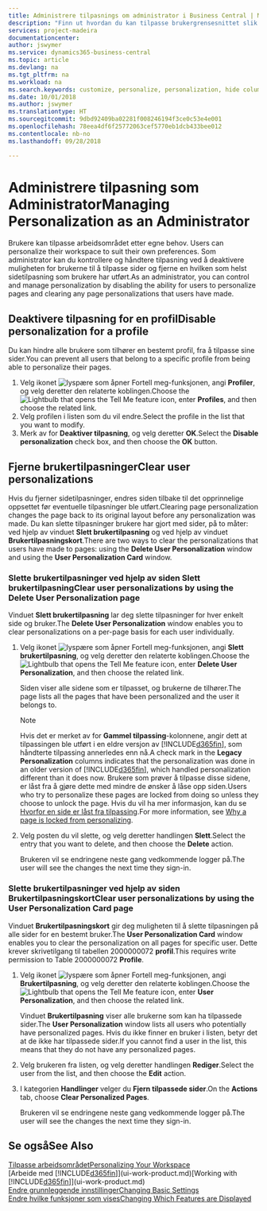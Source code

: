 ```yaml
---
title: Administrere tilpasnings om administrator i Business Central | Microsoft-dokumentasjon
description: "Finn ut hvordan du kan tilpasse brukergrensesnittet slik at det passer til din arbeidsmåte."
services: project-madeira
documentationcenter: 
author: jswymer
ms.service: dynamics365-business-central
ms.topic: article
ms.devlang: na
ms.tgt_pltfrm: na
ms.workload: na
ms.search.keywords: customize, personalize, personalization, hide columns, remove fields, move fields
ms.date: 10/01/2018
ms.author: jswymer
ms.translationtype: HT
ms.sourcegitcommit: 9dbd92409ba02281f008246194f3ce0c53e4e001
ms.openlocfilehash: 78eea4df6f25772063cef5770eb1dcb433bee012
ms.contentlocale: nb-no
ms.lasthandoff: 09/28/2018

---
```

# <a name="managing-personalization-as-an-administrator"></a><span data-ttu-id="1a8d3-103">Administrere tilpasning som Administrator</span><span class="sxs-lookup"><span data-stu-id="1a8d3-103">Managing Personalization as an Administrator</span></span>
<span data-ttu-id="1a8d3-104"><!--NAV in the Web client--> Brukere kan tilpasse arbeidsområdet etter egne behov.</span><span class="sxs-lookup"><span data-stu-id="1a8d3-104"><!--NAV in the Web client--> Users can personalize their workspace to suit their own preferences.</span></span> <span data-ttu-id="1a8d3-105">Som administrator kan du kontrollere og håndtere tilpasning ved å deaktivere muligheten for brukerne til å tilpasse sider og fjerne en hvilken som helst sidetilpasning som brukere har utført.</span><span class="sxs-lookup"><span data-stu-id="1a8d3-105">As an administrator, you can control and manage personalization by disabling the ability for users to personalize pages and clearing any page personalizations that users have made.</span></span>

## <a name="disable-personalization-for-a-profile"></a><span data-ttu-id="1a8d3-106">Deaktivere tilpasning for en profil</span><span class="sxs-lookup"><span data-stu-id="1a8d3-106">Disable personalization for a profile</span></span>
<span data-ttu-id="1a8d3-107">Du kan hindre alle brukere som tilhører en bestemt profil, fra å tilpasse sine sider.</span><span class="sxs-lookup"><span data-stu-id="1a8d3-107">You can prevent all users that belong to a specific profile from being able to personalize their pages.</span></span>
1.  <span data-ttu-id="1a8d3-108">Velg ikonet ![lyspære som åpner Fortell meg-funksjonen](media/ui-search/search_small.png "Fortell hva du vil gjøre"), angi **Profiler**, og velg deretter den relaterte koblingen.</span><span class="sxs-lookup"><span data-stu-id="1a8d3-108">Choose the ![Lightbulb that opens the Tell Me feature](media/ui-search/search_small.png "Tell me what you want to do") icon, enter **Profiles**, and then choose the related link.</span></span>
2.  <span data-ttu-id="1a8d3-109">Velg profilen i listen som du vil endre.</span><span class="sxs-lookup"><span data-stu-id="1a8d3-109">Select the profile in the list that you want to modify.</span></span>
3. <span data-ttu-id="1a8d3-110">Merk av for **Deaktiver tilpasning**, og velg deretter **OK**.</span><span class="sxs-lookup"><span data-stu-id="1a8d3-110">Select the **Disable personalization** check box, and then choose the **OK** button.</span></span>

## <a name="clear-user-personalizations"></a><span data-ttu-id="1a8d3-111">Fjerne brukertilpasninger</span><span class="sxs-lookup"><span data-stu-id="1a8d3-111">Clear user personalizations</span></span>

<span data-ttu-id="1a8d3-112">Hvis du fjerner sidetilpasninger, endres siden tilbake til det opprinnelige oppsettet før eventuelle tilpasninger ble utført.</span><span class="sxs-lookup"><span data-stu-id="1a8d3-112">Clearing page personalization changes the page back to its original layout before any personalization was made.</span></span> <span data-ttu-id="1a8d3-113">Du kan slette tilpasninger brukere har gjort med sider, på to måter: ved hjelp av vinduet **Slett brukertilpasning** og ved hjelp av vinduet **Brukertilpasningskort**.</span><span class="sxs-lookup"><span data-stu-id="1a8d3-113">There are two ways to clear the personalizations that users have made to pages: using the **Delete User Personalization** window and using the **User Personalization Card** window.</span></span>

### <a name="clear-user-personalizations-by-using-the-delete-user-personalization-page"></a><span data-ttu-id="1a8d3-114">Slette brukertilpasninger ved hjelp av siden Slett brukertilpasning</span><span class="sxs-lookup"><span data-stu-id="1a8d3-114">Clear user personalizations by using the Delete User Personalization page</span></span>

<span data-ttu-id="1a8d3-115">Vinduet **Slett brukertilpasning** lar deg slette tilpasninger for hver enkelt side og bruker.</span><span class="sxs-lookup"><span data-stu-id="1a8d3-115">The **Delete User Personalization** window enables you to clear personalizations on a per-page basis for each user individually.</span></span>

1.  <span data-ttu-id="1a8d3-116">Velg ikonet ![lyspære som åpner Fortell meg-funksjonen](media/ui-search/search_small.png "Fortell hva du vil gjøre"), angi **Slett brukertilpasning**, og velg deretter den relaterte koblingen.</span><span class="sxs-lookup"><span data-stu-id="1a8d3-116">Choose the ![Lightbulb that opens the Tell Me feature](media/ui-search/search_small.png "Tell me what you want to do") icon, enter **Delete User Personalization**, and then choose the related link.</span></span>

    <span data-ttu-id="1a8d3-117">Siden viser alle sidene som er tilpasset, og brukerne de tilhører.</span><span class="sxs-lookup"><span data-stu-id="1a8d3-117">The page lists all the pages that have been personalized and the user it belongs to.</span></span>

    >[!NOTE]
    > <span data-ttu-id="1a8d3-118">Hvis det er merket av for **Gammel tilpassing**-kolonnene, angir dett at tilpassingen ble utført i en eldre versjon av [!INCLUDE[d365fin](includes/d365fin_md.md)], som håndterte tilpassing annerledes enn nå.</span><span class="sxs-lookup"><span data-stu-id="1a8d3-118">A check mark in the **Legacy Personalization** columns indicates that the personalization was done in an older version of [!INCLUDE[d365fin](includes/d365fin_md.md)], which handled personalization different than it does now.</span></span> <span data-ttu-id="1a8d3-119">Brukere som prøver å tilpasse disse sidene, er låst fra å gjøre dette med mindre de ønsker å låse opp siden.</span><span class="sxs-lookup"><span data-stu-id="1a8d3-119">Users who try to personalize these pages are locked from doing so unless they choose to unlock the page.</span></span> <span data-ttu-id="1a8d3-120">Hvis du vil ha mer informasjon, kan du se [Hvorfor en side er låst fra tilpassing](ui-personalization-locked.md).</span><span class="sxs-lookup"><span data-stu-id="1a8d3-120">For more information, see [Why a page is locked from personalizing](ui-personalization-locked.md).</span></span>

2. <span data-ttu-id="1a8d3-121">Velg posten du vil slette, og velg deretter handlingen **Slett**.</span><span class="sxs-lookup"><span data-stu-id="1a8d3-121">Select the entry that you want to delete, and then choose the **Delete** action.</span></span>

    <span data-ttu-id="1a8d3-122">Brukeren vil se endringene neste gang vedkommende logger på.</span><span class="sxs-lookup"><span data-stu-id="1a8d3-122">The user will see the changes the next time they sign-in.</span></span>

### <a name="clear-user-personalizations-by-using-the-user-personalization-card-page"></a><span data-ttu-id="1a8d3-123">Slette brukertilpasninger ved hjelp av siden Brukertilpasningskort</span><span class="sxs-lookup"><span data-stu-id="1a8d3-123">Clear user personalizations by using the User Personalization Card page</span></span>

<span data-ttu-id="1a8d3-124">Vinduet **Brukertilpasningskort** gir deg muligheten til å slette tilpasningen på alle sider for en bestemt bruker.</span><span class="sxs-lookup"><span data-stu-id="1a8d3-124">The **User Personalization Card** window enables you to clear the personalization on all pages for specific user.</span></span> <span data-ttu-id="1a8d3-125">Dette krever skrivetilgang til tabellen 2000000072 **profil**.</span><span class="sxs-lookup"><span data-stu-id="1a8d3-125">This requires write permission to Table 2000000072 **Profile**.</span></span>

1.  <span data-ttu-id="1a8d3-126">Velg ikonet ![lyspære som åpner Fortell meg-funksjonen](media/ui-search/search_small.png "Fortell hva du vil gjøre"), angi **Brukertilpasning**, og velg deretter den relaterte koblingen.</span><span class="sxs-lookup"><span data-stu-id="1a8d3-126">Choose the ![Lightbulb that opens the Tell Me feature](media/ui-search/search_small.png "Tell me what you want to do") icon, enter **User Personalization**, and then choose the related link.</span></span>

    <span data-ttu-id="1a8d3-127">Vinduet **Brukertilpasning** viser alle brukerne som kan ha tilpassede sider.</span><span class="sxs-lookup"><span data-stu-id="1a8d3-127">The **User Personalization** window lists all users who potentially have personalized pages.</span></span> <span data-ttu-id="1a8d3-128">Hvis du ikke finner en bruker i listen, betyr det at de ikke har tilpassede sider.</span><span class="sxs-lookup"><span data-stu-id="1a8d3-128">If you cannot find a user in the list, this means that they do not have any personalized pages.</span></span>

2. <span data-ttu-id="1a8d3-129">Velg brukeren fra listen, og velg deretter handlingen **Rediger**.</span><span class="sxs-lookup"><span data-stu-id="1a8d3-129">Select the user from the list, and then choose the **Edit** action.</span></span>

3.  <span data-ttu-id="1a8d3-130">I kategorien **Handlinger** velger du **Fjern tilpassede sider**.</span><span class="sxs-lookup"><span data-stu-id="1a8d3-130">On the **Actions** tab, choose **Clear Personalized Pages**.</span></span>

    <span data-ttu-id="1a8d3-131">Brukeren vil se endringene neste gang vedkommende logger på.</span><span class="sxs-lookup"><span data-stu-id="1a8d3-131">The user will see the changes the next time they sign-in.</span></span>

## <a name="see-also"></a><span data-ttu-id="1a8d3-132">Se også</span><span class="sxs-lookup"><span data-stu-id="1a8d3-132">See Also</span></span>
[<span data-ttu-id="1a8d3-133">Tilpasse arbeidsområdet</span><span class="sxs-lookup"><span data-stu-id="1a8d3-133">Personalizing Your Workspace</span></span>](ui-personalization-user.md)  
<span data-ttu-id="1a8d3-134">[Arbeide med [!INCLUDE[d365fin](includes/d365fin_md.md)]](ui-work-product.md)</span><span class="sxs-lookup"><span data-stu-id="1a8d3-134">[Working with [!INCLUDE[d365fin](includes/d365fin_md.md)]](ui-work-product.md)</span></span>  
[<span data-ttu-id="1a8d3-135">Endre grunnleggende innstillinger</span><span class="sxs-lookup"><span data-stu-id="1a8d3-135">Changing Basic Settings</span></span>](ui-change-basic-settings.md)  
[<span data-ttu-id="1a8d3-136">Endre hvilke funksjoner som vises</span><span class="sxs-lookup"><span data-stu-id="1a8d3-136">Changing Which Features are Displayed</span></span>](ui-experiences.md)  

